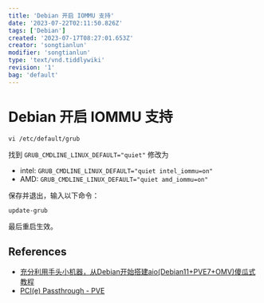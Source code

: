 ```yaml
---
title: 'Debian 开启 IOMMU 支持'
date: '2023-07-22T02:11:50.826Z'
tags: ['Debian']
created: '2023-07-17T08:27:01.653Z'
creator: 'songtianlun'
modifier: 'songtianlun'
type: 'text/vnd.tiddlywiki'
revision: '1'
bag: 'default'
---
```


<!-- Exported from TiddlyWiki at 10:11, 22nd 七月 2023 -->

# Debian 开启 IOMMU 支持

```
vi /etc/default/grub
```

找到 `GRUB_CMDLINE_LINUX_DEFAULT="quiet"` 修改为

* intel: `GRUB_CMDLINE_LINUX_DEFAULT="quiet intel_iommu=on"`
* AMD: `GRUB_CMDLINE_LINUX_DEFAULT="quiet amd_iommu=on"`

保存并退出，输入以下命令：

```
update-grub
```

最后重启生效。

## References

* [充分利用手头小机器，从Debian开始搭建aio(Debian11+PVE7+OMV)傻瓜式教程](https://post.smzdm.com/p/a5d30l8x/)
* [PCI(e) Passthrough - PVE](https://pve.proxmox.com/wiki/PCI(e)_Passthrough)